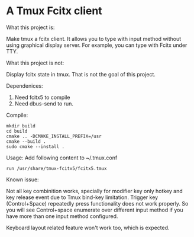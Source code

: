 A Tmux Fcitx client
====================

What this project is:

Make tmux a fcitx client. It allows you to type with input method without using graphical display server. For example, you can type with Fcitx under TTY.

What this project is not:

Display fcitx state in tmux. That is not the goal of this project.

Dependenices:

1. Need fcitx5 to compile
2. Need dbus-send to run.

Compile:
```
mkdir build
cd build
cmake .. -DCMAKE_INSTALL_PREFIX=/usr
cmake --build .
sudo cmake --install .
```

Usage:
Add following content to ~/.tmux.conf
```
run /usr/share/tmux-fcitx5/fcitx5.tmux
```

Known issue:

Not all key combinition works, specially for modifier key only hotkey and key release event due to Tmux bind-key limitation.
Trigger key (Control+Space) repeatedly press functionality does not work properly. So you will see Control+space enumerate over different input method if you have more than one input method configured.

Keyboard layout related feature won't work too, which is expected.
